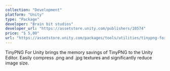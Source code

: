 ```yaml
---
collection: "Development"
platform: "Unity"
type: "Package"
developer: "Brain bit studios"
developer_url: "https://assetstore.unity.com/publishers/10574"
price: "$ 5,00"
url: "https://assetstore.unity.com/packages/tools/utilities/tinypng-for-unity-27591"
---
```


TinyPNG For Unity brings the memory savings of TinyPNG to the Unity Editor. Easily compress .png and .jpg textures and significantly reduce image size.
